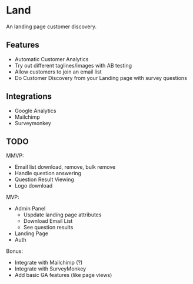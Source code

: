 # Land

An landing page customer discovery.

## Features
- Automatic Customer Analytics
- Try out different taglines/images with AB testing
- Allow customers to join an email list
- Do Customer Discovery from your Landing page with survey questions

## Integrations
- Google Analytics
- Mailchimp
- Surveymonkey

## TODO
MMVP:
- Email list download, remove, bulk remove
- Handle question answering
- Question Result Viewing
- Logo download

MVP:
- Admin Panel
  - Uspdate landing page attributes
  - Download Email List
  - See question results
- Landing Page
- Auth
  
Bonus:
- Integrate with Mailchimp (?)
- Integrate with SurveyMonkey
- Add basic GA features (like page views)
